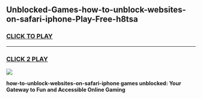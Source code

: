 
## Unblocked-Games-how-to-unblock-websites-on-safari-iphone-Play-Free-h8tsa
<h3>
<a href="https://premium76.site?title=how-to-unblock-websites-on-safari-iphone&ref=21A">CLICK TO PLAY</a></h3>
<hr>

<h3>
<a href="https://premium76.site?title=how-to-unblock-websites-on-safari-iphone&ref=21A">CLICK 2 PLAY</a>
  
</h3>

<a href="https://premium76.site?title=how-to-unblock-websites-on-safari-iphone&ref=21A"><img src="https://clearcache.store/games.png"></a>


**how-to-unblock-websites-on-safari-iphone games unblocked: Your Gateway to Fun and Accessible Online Gaming**
